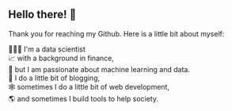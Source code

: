 ## Hello there! 👋

Thank you for reaching my Github. Here is a little bit about myself:  

👨🏻‍💻 I'm a data scientist  
📈 with a background in finance,  
🤖 but I am passionate about machine learning and data.  
📝 I do a little bit of blogging,  
🕸 sometimes I do a little bit of web development,  
🌎 and sometimes I build tools to help society.  
